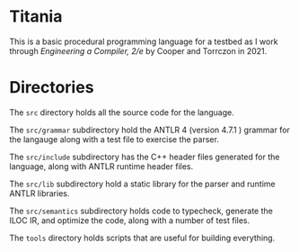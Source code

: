 # Titania
This is a basic procedural programming language for a testbed as I work through _Engineering a Compiler, 2/e_ by Cooper and Torrczon in 2021.

# Directories
The `src` directory holds all the source code for the language.  

The `src/grammar` subdirectory hold the ANTLR 4 (version 4.7.1 ) grammar for the langauge along with a test file to exercise the parser.  

The `src/include` subdirectory has the C++ header files generated for the language, along with ANTLR runtime header files.  

The `src/lib` subdirectory hold a static library for the parser and runtime ANTLR libraries.  

The `src/semantics` subdirectory holds code to typecheck, generate the ILOC IR, and optimize the code, along with a number of test files.


The `tools` directory holds scripts that are useful for building everything.